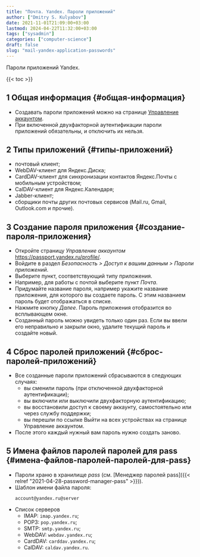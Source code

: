 ```yaml
---
title: "Почта. Yandex. Пароли приложений"
author: ["Dmitry S. Kulyabov"]
date: 2021-11-01T21:09:00+03:00
lastmod: 2024-04-22T11:32:00+03:00
tags: ["sysadmin"]
categories: ["computer-science"]
draft: false
slug: "mail-yandex-application-passwords"
---
```


Пароли приложений Yandex.

<!--more-->

{{< toc >}}


## <span class="section-num">1</span> Общая информация {#общая-информация}

-   Создавать пароли приложений можно на странице [Управление аккаунтом](https://passport.yandex.ru/profile/).
-   При включенной двухфакторной аутентификации пароли приложений обязательны, и отключить их нельзя.


## <span class="section-num">2</span> Типы приложений {#типы-приложений}

-   почтовый клиент;
-   WebDAV-клиент для Яндекс.Диска;
-   CardDAV-клиент для синхронизации контактов Яндекс.Почты с мобильным устройством;
-   CalDAV-клиент для Яндекс.Календаря;
-   Jabber-клиент;
-   сборщики почты других почтовых сервисов (Mail.ru, Gmail, Outlook.com и прочие).


## <span class="section-num">3</span> Создание пароля приложения {#создание-пароля-приложения}

-   Откройте страницу _Управление аккаунтом_ <https://passport.yandex.ru/profile/>.
-   Войдите в раздел _Безопасность &gt; Доступ к вашим данным &gt; Пароли приложений_.
-   Выберите пункт, соответствующий типу приложения.
-   Например, для работы с почтой выберите пункт _Почта_.
-   Придумайте название пароля, например укажите название приложения, для которого вы создаете пароль. С этим названием пароль будет отображаться в списке.
-   Нажмите кнопку _Далее_. Пароль приложения отобразится во всплывающем окне.
-   Созданный пароль можно увидеть только один раз. Если вы ввели его неправильно и закрыли окно, удалите текущий пароль и создайте новый.


## <span class="section-num">4</span> Сброс паролей приложений {#сброс-паролей-приложений}

-   Все созданные пароли приложений сбрасываются в следующих случаях:
    -   вы сменили пароль (при отключенной двухфакторной аутентификации);
    -   вы включили или выключили двухфакторную аутентификацию;
    -   вы восстановили доступ к своему аккаунту, самостоятельно или через службу поддержки;
    -   вы перешли по ссылке Выйти на всех устройствах на странице Управление аккаунтом.
-   После этого каждый нужный вам пароль нужно создать заново.


## <span class="section-num">5</span> Имена файлов паролей паролей для pass {#имена-файлов-паролей-паролей-для-pass}

-   Пароли храню в хранилище _pass_ (см. [Менеджер паролей pass]({{< relref "2021-04-28-password-manager-pass" >}})).
-   Шаблон имени файла пароля:
    ```shell
    account@yandex.ru@server
    ```
-   Список серверов
    -   IMAP: `imap.yandex.ru`;
    -   POP3: `pop.yandex.ru`;
    -   SMTP: `smtp.yandex.ru`;
    -   WebDAV: `webdav.yandex.ru`;
    -   CardDAV: `carddav.yandex.ru`;
    -   CalDAV: `caldav.yandex.ru`.
